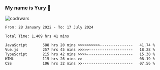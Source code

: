 ### My name is Yury 👋 
![codrwars](https://www.codewars.com/users/litury/badges/micro) 


<!--START_SECTION:waka-->

```txt
From: 28 January 2022 - To: 17 July 2024

Total Time: 1,409 hrs 41 mins

JavaScript       588 hrs 20 mins >>>>>>>>>>---------------   41.74 %
Vue.js           257 hrs 45 mins >>>>>--------------------   18.28 %
TypeScript       215 hrs 42 mins >>>>---------------------   15.30 %
HTML             115 hrs 26 mins >>-----------------------   08.19 %
CSS              106 hrs 32 mins >>-----------------------   07.56 %
```

<!--END_SECTION:waka-->

